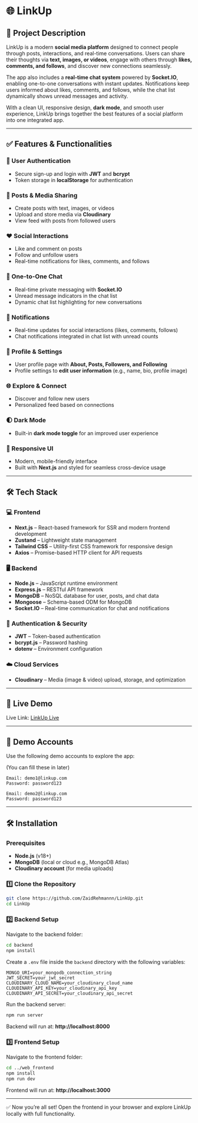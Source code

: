 # 🌐 LinkUp  

## 📌 Project Description  
LinkUp is a modern **social media platform** designed to connect people through posts, interactions, and real-time conversations. Users can share their thoughts via **text, images, or videos**, engage with others through **likes, comments, and follows**, and discover new connections seamlessly.  

The app also includes a **real-time chat system** powered by **Socket.IO**, enabling one-to-one conversations with instant updates. Notifications keep users informed about likes, comments, and follows, while the chat list dynamically shows unread messages and activity.  

With a clean UI, responsive design, **dark mode**, and smooth user experience, LinkUp brings together the best features of a social platform into one integrated app.  

---

## ✅ Features & Functionalities  

### 👤 User Authentication  
- Secure sign-up and login with **JWT** and **bcrypt**  
- Token storage in **localStorage** for authentication  

### 📝 Posts & Media Sharing  
- Create posts with text, images, or videos  
- Upload and store media via **Cloudinary**  
- View feed with posts from followed users  

### ❤️ Social Interactions  
- Like and comment on posts  
- Follow and unfollow users  
- Real-time notifications for likes, comments, and follows  

### 💬 One-to-One Chat  
- Real-time private messaging with **Socket.IO**  
- Unread message indicators in the chat list  
- Dynamic chat list highlighting for new conversations  

### 🔔 Notifications  
- Real-time updates for social interactions (likes, comments, follows)  
- Chat notifications integrated in chat list with unread counts  

### 👥 Profile & Settings  
- User profile page with **About, Posts, Followers, and Following**  
- Profile settings to **edit user information** (e.g., name, bio, profile image)  

### 🌐 Explore & Connect  
- Discover and follow new users  
- Personalized feed based on connections  

### 🌓 Dark Mode  
- Built-in **dark mode toggle** for an improved user experience  

### 📱 Responsive UI  
- Modern, mobile-friendly interface  
- Built with **Next.js** and styled for seamless cross-device usage  

---

## 🛠️ Tech Stack  

### 💻 Frontend  
- **Next.js** – React-based framework for SSR and modern frontend development  
- **Zustand** – Lightweight state management  
- **Tailwind CSS** – Utility-first CSS framework for responsive design  
- **Axios** – Promise-based HTTP client for API requests  

### 🖥️ Backend  
- **Node.js** – JavaScript runtime environment  
- **Express.js** – RESTful API framework  
- **MongoDB** – NoSQL database for user, posts, and chat data  
- **Mongoose** – Schema-based ODM for MongoDB  
- **Socket.IO** – Real-time communication for chat and notifications  

### 🔐 Authentication & Security  
- **JWT** – Token-based authentication  
- **bcrypt.js** – Password hashing  
- **dotenv** – Environment configuration  

### ☁️ Cloud Services  
- **Cloudinary** – Media (image & video) upload, storage, and optimization  

---

## 🚀 Live Demo  
Live Link: [LinkUp Live](https://link-up-frontend-fawn.vercel.app)  

---

## 👥 Demo Accounts  
Use the following demo accounts to explore the app:  

(You can fill these in later)  
```
Email: demo1@linkup.com  
Password: password123  

Email: demo2@linkup.com  
Password: password123  
```  

---

## 🛠️ Installation  

### Prerequisites  
- **Node.js** (v18+)  
- **MongoDB** (local or cloud e.g., MongoDB Atlas)  
- **Cloudinary account** (for media uploads)  

### 1️⃣ Clone the Repository  
```bash
git clone https://github.com/ZaidRehmannn/LinkUp.git
cd LinkUp
```

### 2️⃣ Backend Setup  
Navigate to the backend folder:  
```bash
cd backend
npm install
```

Create a `.env` file inside the `backend` directory with the following variables:  
```
MONGO_URI=your_mongodb_connection_string
JWT_SECRET=your_jwt_secret
CLOUDINARY_CLOUD_NAME=your_cloudinary_cloud_name
CLOUDINARY_API_KEY=your_cloudinary_api_key
CLOUDINARY_API_SECRET=your_cloudinary_api_secret
```

Run the backend server:  
```bash
npm run server
```
Backend will run at: **http://localhost:8000**  

### 3️⃣ Frontend Setup  
Navigate to the frontend folder:  
```bash
cd ../web_frontend
npm install
npm run dev
```

Frontend will run at: **http://localhost:3000**  

---

✅ Now you’re all set! Open the frontend in your browser and explore LinkUp locally with full functionality.  
